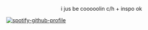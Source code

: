 <p align="center">
i jus be cooooolin
 c/h + inspo ok

 
[![spotify-github-profile](https://spotify-github-profile.kittinanx.com/api/view?uid=04ky8vr4q89qstdzpbkjrmd18&cover_image=true&theme=natemoo-re&show_offline=true&background_color=121212&interchange=true&bar_color=53b14f&bar_color_cover=false)](https://github.com/kittinan/spotify-github-profile)

</p>
